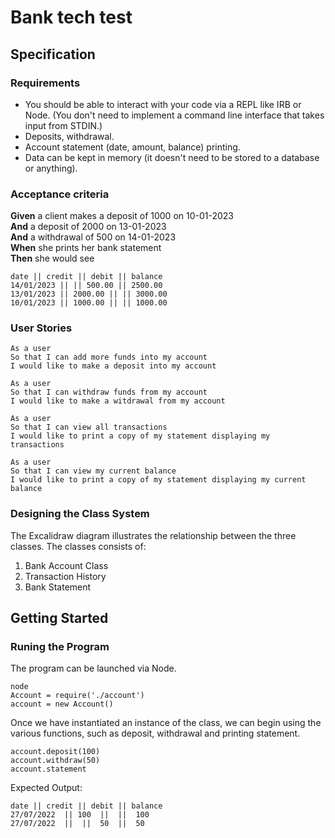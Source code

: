 # Bank tech test

## Specification

### Requirements

* You should be able to interact with your code via a REPL like IRB or Node.  (You don't need to implement a command line interface that takes input from STDIN.)
* Deposits, withdrawal.
* Account statement (date, amount, balance) printing.
* Data can be kept in memory (it doesn't need to be stored to a database or anything).

### Acceptance criteria

**Given** a client makes a deposit of 1000 on 10-01-2023  
**And** a deposit of 2000 on 13-01-2023  
**And** a withdrawal of 500 on 14-01-2023  
**When** she prints her bank statement  
**Then** she would see

```
date || credit || debit || balance
14/01/2023 || || 500.00 || 2500.00
13/01/2023 || 2000.00 || || 3000.00
10/01/2023 || 1000.00 || || 1000.00
```

### User Stories

```
As a user
So that I can add more funds into my account
I would like to make a deposit into my account
```

```
As a user
So that I can withdraw funds from my account
I would like to make a witdrawal from my account
```

```
As a user
So that I can view all transactions
I would like to print a copy of my statement displaying my transactions
```

```
As a user
So that I can view my current balance
I would like to print a copy of my statement displaying my current balance
```

### Designing the Class System

The Excalidraw diagram illustrates the relationship between the three classes. The classes consists of:

1. Bank Account Class
2. Transaction History
3. Bank Statement

## Getting Started

### Runing the Program

The program can be launched via Node.

```
node
Account = require('./account')
account = new Account()
```

Once we have instantiated an instance of the class, we can begin using the various functions, such as deposit, withdrawal and printing statement.

```
account.deposit(100)
account.withdraw(50)
account.statement
```

Expected Output:
```
date || credit || debit || balance
27/07/2022  || 100  ||  ||  100
27/07/2022  ||  ||  50  ||  50
```

